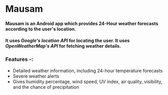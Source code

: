 # Mausam

#### Mausam is an Android app which provides 24-Hour weather forecasts according to the user's location.
#### It uses _Google's location API_ for locating the user. It uses _OpenWeatherMap's API_ for fetching weather details.

### Features -:
* Detailed weather information, including 24-hour temperature forecasts
* Severe weather alerts
* Gives humidity percentage, wind speed, UV index, air quality, visibility, and the chance of precipitation
